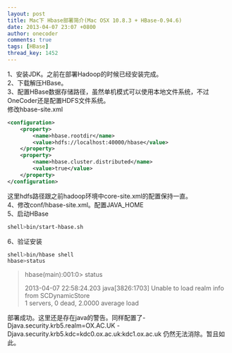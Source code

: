 ```yaml
---
layout: post
title: Mac下 Hbase部署简介(Mac OSX 10.8.3 + HBase-0.94.6)
date: 2013-04-07 23:07 +0800
author: onecoder
comments: true
tags: [HBase]
thread_key: 1452
---
```

<p>
	1、安装JDK。之前在部署Hadoop的时候已经安装完成。<br />
	2、下载解压HBase。<br />
	3、配置HBase数据存储路径，虽然单机模式可以使用本地文件系统，不过OneCoder还是配置HDFS文件系统。<br />
	修改hbase-site.xml</p>

```xml
<configuration>
    <property>
        <name>hbase.rootdir</name>
        <value>hdfs://localhost:40000/hbase</value>
    </property>
    <property>
        <name>hbase.cluster.distributed</name>
        <value>true</value>
    </property>
</configuration>
```

<p>
	这里hdfs路径跟之前hadoop环境中core-site.xml的配置保持一直。<br />
	4、修改conf/hbase-site.xml。配置JAVA_HOME<br />
	5、启动HBase</p>

```bash
shell>bin/start-hbase.sh
```

<p>
	6、验证安装</p>

```bash
shell>bin/hbase shell
hbase>status
```

<blockquote>
	<p>
		hbase(main):001:0> status</p>
	<p>
		2013-04-07 22:58:24.203 java[3826:1703] Unable to load realm info from SCDynamicStore<br />
		1 servers, 0 dead, 2.0000 average load</p>
</blockquote>
<p>
	部署成功。这里还是存在java的警告。同样配置了-Djava.security.krb5.realm=OX.AC.UK -Djava.security.krb5.kdc=kdc0.ox.ac.uk:kdc1.ox.ac.uk 仍然无法消除。暂且如此。</p>

